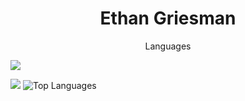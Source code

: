 <h1 align="center">Ethan Griesman </h1>




<p align="center">Languages </p>
  <a href="https://skillicons.dev">
    <img src="https://skillicons.dev/icons?i=py,java,c,cpp,arduino,html,css,js,react,php,androidstudio,maven,figma,powershell" />
  </a>
</p>


![](https://github-readme-stats.vercel.app/api?username=ethangriesman&show_icons=true&theme=dark)
![Top Languages](https://github-readme-stats.vercel.app/api/top-langs/?username=ethangriesman&hide_progress=true&theme=dark)



